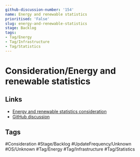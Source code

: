 ```yaml
---
github-discussion-number: '154'
name: Energy and renewable statistics
prioritised: 'False'
slug: energy-and-renewable-statistics
stage: Backlog
tags:
- Tag/Energy
- Tag/Infrastructure
- Tag/Statistics
---
```


# Consideration/Energy and renewable statistics



## Links

* [Energy and renewable statistics consideration](https://design.planning.data.gov.uk/planning-consideration/energy-and-renewable-statistics)
* [GitHub discussion](https://github.com/digital-land/data-standards-backlog/discussions/154)

## Tags

#Consideration #Stage/Backlog #UpdateFrequency/Unknown #OS/Unknown #Tag/Energy #Tag/Infrastructure #Tag/Statistics